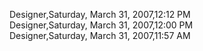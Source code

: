 ﻿Designer,Saturday, March 31, 2007,12:12 PM  Designer,Saturday, March 31, 2007,12:00 PM  Designer,Saturday, March 31, 2007,11:57 AM